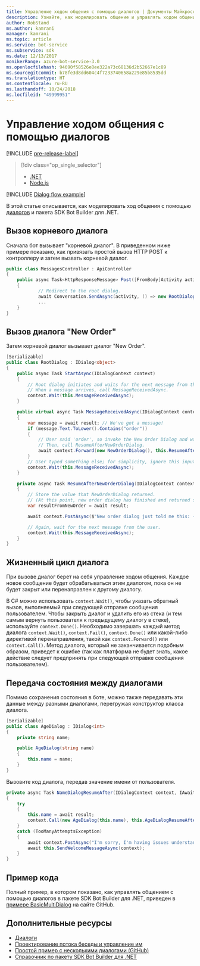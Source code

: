 ```yaml
---
title: Управление ходом общения с помощью диалогов | Документы Майкрософт
description: Узнайте, как моделировать общение и управлять ходом общения с помощью диалогов и пакета SDK Bot Builder для .NET.
author: RobStand
ms.author: kamrani
manager: kamrani
ms.topic: article
ms.service: bot-service
ms.subservice: sdk
ms.date: 12/13/2017
monikerRange: azure-bot-service-3.0
ms.openlocfilehash: 94690f58526e8ee322a73c68136d2b52667e1c89
ms.sourcegitcommit: b78fe3d8dd604c4f7233740658a229e85b8535dd
ms.translationtype: HT
ms.contentlocale: ru-RU
ms.lasthandoff: 10/24/2018
ms.locfileid: "49999951"
---
```

# <a name="manage-conversation-flow-with-dialogs"></a>Управление ходом общения с помощью диалогов

[!INCLUDE [pre-release-label](../includes/pre-release-label-v3.md)]

> [!div class="op_single_selector"]
> - [.NET](../dotnet/bot-builder-dotnet-manage-conversation-flow.md)
> - [Node.js](../nodejs/bot-builder-nodejs-dialog-manage-conversation-flow.md)

[!INCLUDE [Dialog flow example](../includes/snippet-dotnet-manage-conversation-flow-intro.md)]

В этой статье описывается, как моделировать ход общения с помощью [диалогов](bot-builder-dotnet-dialogs.md) и пакета SDK Bot Builder для .NET. 

## <a name="invoke-the-root-dialog"></a>Вызов корневого диалога

Сначала бот вызывает "корневой диалог". В приведенном ниже примере показано, как привязать простой вызов HTTP POST к контроллеру и затем вызвать корневой диалог. 

```cs
public class MessagesController : ApiController
{
    public async Task<HttpResponseMessage> Post([FromBody]Activity activity)
    {
            // Redirect to the root dialog.
            await Conversation.SendAsync(activity, () => new RootDialog()); 
            ...
    }
}
```

## <a name="invoke-the-new-order-dialog"></a>Вызов диалога "New Order"

Затем корневой диалог вызывает диалог "New Order". 

```cs
[Serializable]
public class RootDialog : IDialog<object>
{
    public async Task StartAsync(IDialogContext context)
    {
        // Root dialog initiates and waits for the next message from the user. 
        // When a message arrives, call MessageReceivedAsync.
        context.Wait(this.MessageReceivedAsync); 
    }

    public virtual async Task MessageReceivedAsync(IDialogContext context, IAwaitable<IMessageActivity> result)
    {
        var message = await result; // We've got a message!
        if (message.Text.ToLower().Contains("order"))
        {
            // User said 'order', so invoke the New Order Dialog and wait for it to finish.
            // Then, call ResumeAfterNewOrderDialog.
            await context.Forward(new NewOrderDialog(), this.ResumeAfterNewOrderDialog, message, CancellationToken.None);
        }
        // User typed something else; for simplicity, ignore this input and wait for the next message.
        context.Wait(this.MessageReceivedAsync);
    }

    private async Task ResumeAfterNewOrderDialog(IDialogContext context, IAwaitable<string> result)
    {
        // Store the value that NewOrderDialog returned. 
        // (At this point, new order dialog has finished and returned some value to use within the root dialog.)
        var resultFromNewOrder = await result;

        await context.PostAsync($"New order dialog just told me this: {resultFromNewOrder}");

        // Again, wait for the next message from the user.
        context.Wait(this.MessageReceivedAsync);
    }
}
```

## <a id="dialog-lifecycle"></a> Жизненный цикл диалога

При вызове диалог берет на себя управление ходом общения. Каждое новое сообщение будет обрабатываться этим диалогом, пока он не будет закрыт или перенаправлен к другому диалогу. 

В C# можно использовать `context.Wait()`, чтобы указать обратный вызов, выполняемый при следующей отправке сообщения пользователем. Чтобы закрыть диалог и удалить его из стека (и тем самым вернуть пользователя к предыдущему диалогу в стеке), используйте `context.Done()`. Необходимо завершать каждый метод диалога `context.Wait()`, `context.Fail()`, `context.Done()` или какой-либо директивой перенаправления, такой как `context.Forward()` или `context.Call()`. Метод диалога, который не заканчивается подобным образом, приведет к ошибке (так как платформа не будет знать, какое действие следует предпринять при следующей отправке сообщения пользователем).

## <a name="passing-state-between-dialogs"></a>Передача состояния между диалогами

Помимо сохранения состояния в боте, можно также передавать эти данные между разными диалогами, перегружая конструктор класса диалога.

```cs
[Serializable]
public class AgeDialog : IDialog<int>
{
    private string name;

    public AgeDialog(string name)
    {
        this.name = name;
    }
}
 ```

Вызовите код диалога, передав значение имени от пользователя.

```cs
private async Task NameDialogResumeAfter(IDialogContext context, IAwaitable<string> result)
{
    try
    {
        this.name = await result;
        context.Call(new AgeDialog(this.name), this.AgeDialogResumeAfter);
    }
    catch (TooManyAttemptsException)
    {
        await context.PostAsync("I'm sorry, I'm having issues understanding you. Let's try again.");
        await this.SendWelcomeMessageAsync(context);
    }
}
```

## <a name="sample-code"></a>Пример кода 

Полный пример, в котором показано, как управлять общением с помощью диалогов в пакете SDK Bot Builder для .NET, приведен в <a href="https://github.com/Microsoft/BotBuilder-Samples/tree/master/CSharp/core-BasicMultiDialog" target="_blank">примере BasicMultiDialog</a> на сайте GitHub.

## <a name="additional-resources"></a>Дополнительные ресурсы

- [Диалоги](bot-builder-dotnet-dialogs.md)
- [Проектирование потока беседы и управление им](../bot-service-design-conversation-flow.md)
- <a href="https://github.com/Microsoft/BotBuilder-Samples/tree/master/CSharp/core-BasicMultiDialog" target="_blank">Простой пример с несколькими диалогами (GitHub)</a>
- <a href="/dotnet/api/?view=botbuilder-3.11.0" target="_blank">Справочник по пакету SDK Bot Builder для .NET</a>
